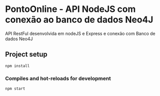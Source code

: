 # PontoOnline - API NodeJS com conexão ao banco de dados Neo4J

API RestFul desenvolvida em nodeJS e Express e conexão com Banco de dados Neo4J

## Project setup
```
npm install
```

### Compiles and hot-reloads for development
```
npm start
```
